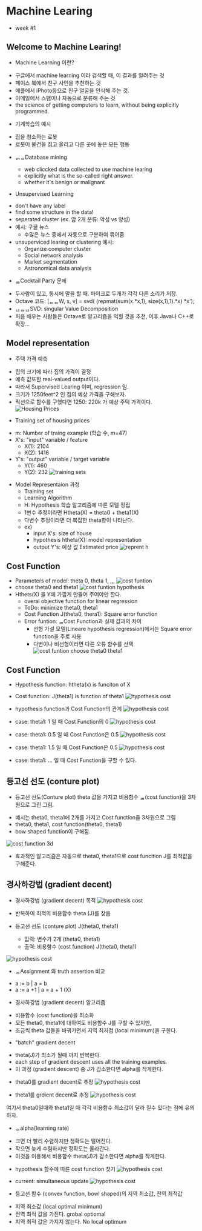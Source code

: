 # Machine Learing
* week #1

## Welcome to Machine Learing!
* Machine Learning 이란?
 - 구글에서 machine learning 이라 검색할 때, 이 결과를 알려주는 것
 - 페이스 북에서 친구 사인을 추천하는 것
 - 애플에서 iPhoto등으로 친구 얼굴을 인식해 주는 것.
 - 이메일에서 스팸이나 자동으로 분류해 주는 것
 - the science of getting computers to learn, without being explicitly programmed.

* 기계학습의 예시
 - 집을 청소하는 로봇
 - 로봇이 물건을 집고 올리고 다른 곳에 놓은 모든 행동

* ᆰᆼDatabase mining
   - web cliccked data collected to use machine learing
   - explicitly what is the so-called right answer.
   - whether it's benign or malignant

* Unsupervised Learning
 - don't have any label
 - find some structure in the data!
 - seperated cluster (ex. 암 2개 분류: 악성 vs 양성)
 - 예시: 구글 뉴스
   - 수많은 뉴스 중에서 자동으로 구분하여 묶어줌
 - unsuperviced learing or clustering 예시:
   - Organize computer cluster
   - Social network analysis
   - Market segmentation
   - Astronomical data analysis

* ᆱCocktail Party 문제
 - 두사람이 있고, 동시에 말을 할 때. 마이크로 두개가 각각 다른 소리가 저장.
 - Octave 코드: [ᇀᇀW, s, v] = svd( (repmat(sum(x.*x,1), size(x,1),1).*x) *x');
 - ᆭᆶᆭSVD: singular Value Decomposition
 - 처음 배우는 사람들은 Octave로 알고리즘을 익힐 것을 추천, 이후 Java나 C++로 확장...

## Model representation
* 주택 가격 예측
 - 집의 크기에 따라 집의 가격이 결정
 - 예측 값또한 real-valued output이다. 
 - 따라서 Supervised Learing 이며, regression 임.
 - 크기가 1250feet^2 인 집의 예상 가격을 구해보자.
 - 직선으로 함수를 구했다면 1250: 220k 가 예상 주택 가격이다. 
![Housing Prices](https://github.com/hephaex/ML_class/blob/master/week1/week1_model%20representation_hosing%20price.png)

* Training set of housing prices
 - m: Number of traing example (학습 수, m=47)
 - X's: "input" variable / feature
   - X(1): 2104
   - X(2): 1416
 - Y's: "output" variable / target variable
   - Y(1): 460
   - Y(2): 232
![training sets](https://github.com/hephaex/ML_class/blob/master/week1/week1_model%20representation_traing%20set.png)

* Model Representaion 과정
  - Training set
  - Learning Algorithm
  - H: Hypothesis 학습 알고리즘에 따른 모델 정립
  - 1변수 추정이라면 Htheta(X) = theta0 + theta1(X)
  - 다변수 추정이라면 더 복잡한 theta항이 나타난다. 
  - ex)
     - input X's: size of house
	 - hypothesis htheta(X): model representation
	 - output Y's: 예상 값 Estimated price 
![reprent h](https://github.com/hephaex/ML_class/blob/master/week1/week1_model%20representation_represent%20h.png)

## Cost Function
* Parameters of model: theta 0, theta 1, ,,,
![cost funtion](https://github.com/hephaex/ML_class/blob/master/week1/week1_cost%20funtion_training%20set%20and%20hypothesis.png)
* choose theta0 and theta1
![cost funtion hypothesis](https://github.com/hephaex/ML_class/blob/master/week1/week1_cost%20funtion_hypothesis.png)
* Hthets(X) 을 Y에 가깝게 만들어 주어야만 한다.
  - overal objective function for linear regression
  - ToDo: minimize theta0, theta1
  - Cost Function J(theta0, thera1): Square error function
  - Error funtion: ᆱCost Function과 실제 값과의 차이
    - 선형 가설 모델(Lineare hypothesis regression)에서는 Square error function을 주로 사용
	- 다변이나 비선형이라면 다른 오류 함수를 선택
![cost funtion choose theta0 theta1](https://github.com/hephaex/ML_class/blob/master/week1/week1_cost%20funtion_choose%20theta0%20theta1.png)

## Cost Function 

* Hypothesis function: htheta(x) is funciton of X
* Cost function: J(theta1) is function of theta1
![hypothesis cost](https://github.com/hephaex/ML_class/blob/master/week1/week1_cost%20function_summary.png)

* hypothesis function과 Cost Function의 관계
![hypothesis cost](https://github.com/hephaex/ML_class/blob/master/week1/week1_cost%20functinn%20intunition_intro.png)

* case: theta1: 1 일 때 Cost Function의 0
![hypothesis cost](https://github.com/hephaex/ML_class/blob/master/week1/week1_cost%20functinn%20intunition_htheta(x)%20Cost(theta1).png)

* case: theta1: 0.5 일 때 Cost Function은 0.5
![hypothesis cost](https://github.com/hephaex/ML_class/blob/master/week1/week1_cost%20functinn%20intunition_htheta(x)%20Cost(theta1)_%232.png)

* case: theta1: 1.5 일 때 Cost Function은 0.5
![hypothesis cost](https://github.com/hephaex/ML_class/blob/master/week1/week1_cost%20functinn%20intunition_htheta(x)%20Cost(theta1)_%233.png)

* case: theta1: ... 일 때 Cost Function을 구할 수 있다. 

## 등고선 선도 (conture plot)
* 등고선 선도(Conture plot) theta 값을 가지고 비용함수 ᆱ(cost function)을 3차원으로 그린 그림.
 - 예시는 theta0, theta1에 2개를 가지고 Cost function을 3차원으로 그림
 - theta0, theta1, cost function(theta0, theta1)
 - bow shaped function이 구해짐.

![cost function 3d](https://github.com/hephaex/ML_class/blob/master/week1/week1_gradient%20decent_intro.png)

* 효과적인 알고리즘은 자동으로 theta0, theta1으로 cost funcition J를 최적값을 구해준다.

## 경사하강법 (gradient decent)

* 경사하강법 (gradient decent) 목적
![hypothesis cost](https://github.com/hephaex/ML_class/blob/master/week1/week1_gradient%20decent_goal.png)

* 반복하여 최적의 비용함수 theta (J)를 찾음

* 등고선 선도 (conture plot) J(theta0, theta1)
  - 입력: 변수가 2개 (theta0, theta1)
  - 출력: 비용함수 (cost function) J(theta0, theta1)

![hypothesis cost](https://github.com/hephaex/ML_class/blob/master/week1/week1_gradient%20decent_intro.png)


* ᆼAssignment 와 truth assertion 비교
 - a := b    | a = b
 - a := a +1 | a = a + 1 (X)

* 경사하강법 (gradient decent) 알고리즘
 - 비용함수 (cost function)을 최소화
 - 모든 theta0, theta1에 대하여도 비용함수 J를 구할 수 있지만,
 - 조금씩 theta 값들을 바꿔가면서 지역 최저점 (local minimum)을 구한다.

* "batch" gradient decent
 - theta(J)가 최소가 될때 까지 반복한다.
 - each step of gradient descent uses all the training examples.
 - 이 과정 (gradient descent) 중 J가 감소한다면 alpha를 작게한다.

* theta0를 gradient decent로 추정
![hypothesis cost](https://github.com/hephaex/ML_class/blob/master/week1/week1_gradient%20decent_theta0.png)

* theta1를 grdient decent로 추정
![hypothesis cost](https://github.com/hephaex/ML_class/blob/master/week1/week1_gradient%20decent_theta1.png)

여기서 theta0일때와 theta1일 때 각각 비용함수 최소값이 달라 질수 있다는 점에 유의하자.

* ᆼalpha(learning rate)
 - 크면 더 빨리 수렴하지만 정확도는 떨어진다.
 - 작으면 늦게 수렴하지만 정확도는 올라간다. 
 - 이것을 이용해서 비용함수 theta(J)가 감소한다면 alpha를 작게한다.

* hypothesis 함수에 따른 cost function 찾기
![hypothesis cost](https://github.com/hephaex/ML_class/blob/master/week1/week1_gradient%20decent_htheta.png)
 
* current: simultaneous update
![hypothesis cost](https://github.com/hephaex/ML_class/blob/master/week1/week1_gradient%20decent_algorithm.png)

* 등고선 함수 (convex function, bowl shaped)의 지역 최소값, 전역 최적값
 - 지역 최소값 (local optimal minimum)
 - 전역 최적 값을 가진다. grobal optiomal
 - 지역 최적 값은 가지지 않는다. No local optimum

